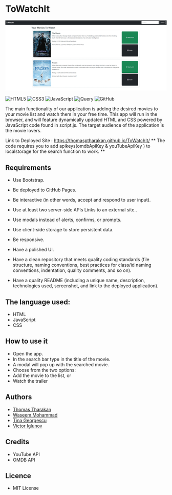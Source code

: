 # ToWatchIt
 
![mainPhoto](./images/Application_Working.gif)

 ![HTML5](https://img.shields.io/badge/html5-%23E34F26.svg?style=for-the-badge&logo=html5&logoColor=white)
![CSS3](https://img.shields.io/badge/css3-%231572B6.svg?style=for-the-badge&logo=css3&logoColor=white)
![JavaScript](https://img.shields.io/badge/javascript-%23323330.svg?style=for-the-badge&logo=javascript&logoColor=%23F7DF1E)
![jQuery](https://img.shields.io/badge/jquery-%230769AD.svg?style=for-the-badge&logo=jquery&logoColor=white)
![GitHub](https://img.shields.io/badge/github-%23121011.svg?style=for-the-badge&logo=github&logoColor=white)


The main functionality of our application is adding the desired movies to your movie list and watch them in your free time.
This app will run in the browser, and will feature dynamically updated HTML and CSS powered by JavaScript code found in script.js.
The target audience of the application is the movie lovers. 

Link to Deployed Site : https://thomasptharakan.github.io/ToWatchIt/
** The code requires you to add apikeys(omdbApiKey & youTubeApiKey ) to localstorage for the search function to work. **



## Requirements

* Use Bootstrap.

* Be deployed to GitHub Pages.

* Be interactive (in other words, accept and respond to user input).

* Use at least two server-side APIs Links to an external site..

* Use modals instead of alerts, confirms, or prompts.

* Use client-side storage to store persistent data.

* Be responsive.

* Have a polished UI.

* Have a clean repository that meets quality coding standards (file structure, naming conventions, best practices for class/id naming conventions, indentation, quality comments, and so on).

* Have a quality README (including a unique name, description, technologies used, screenshot, and link to the deployed application).



## The language used:

* HTML
* JavaScript
* CSS



## How to use it

* Open the app.
* In the search bar type in the title of the movie.
* A modal will pop up with the searched movie.
* Choose from the two options:
* Add the movie to the list, or
* Watch the trailer 

## Authors
* [Thomas Tharakan](https://github.com/thomasptharakan)
* [Waseem Mohammad](https://github.com/wmohammad83)
* [Tina Georgescu](https://github.com/cristinabadea)
* [Victor Iglunov](https://github.com/WebArchitect89)


## Credits

* YouTube API
* OMDB API 

## Licence

* MIT License
